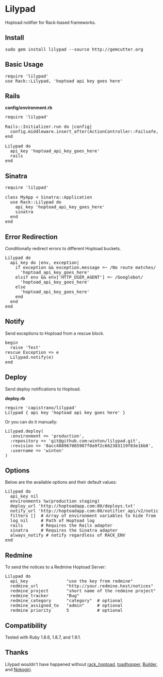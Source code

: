 Lilypad
=======

Hoptoad notifier for Rack-based frameworks.

Install
-------

<pre>
sudo gem install lilypad --source http://gemcutter.org
</pre>

Basic Usage
-----------

<pre>
require 'lilypad'
use Rack::Lilypad, 'hoptoad_api_key_goes_here'
</pre>

Rails
-----

**config/environment.rb**

<pre>
require 'lilypad'

Rails::Initializer.run do |config|
  config.middleware.insert_after(ActionController::Failsafe, Rack::Lilypad)
end

Lilypad do
  api_key 'hoptoad_api_key_goes_here'
  rails
end
</pre>

Sinatra
-------

<pre>
require 'lilypad'

class MyApp < Sinatra::Application
  use Rack::Lilypad do
    api_key 'hoptoad_api_key_goes_here'
    sinatra
  end
end
</pre>

Error Redirection
-----------------

Conditionally redirect errors to different Hoptoad buckets.

<pre>
Lilypad do
  api_key do |env, exception|
    if exception && exception.message =~ /No route matches/
      'hoptoad_api_key_goes_here'
    elsif env && env['HTTP_USER_AGENT'] =~ /Googlebot/
      'hoptoad_api_key_goes_here'
    else
      'hoptoad_api_key_goes_here'
    end
  end
end
</pre>

Notify
------

Send exceptions to Hoptoad from a rescue block.

<pre>
begin
  raise 'Test'
rescue Exception => e
  Lilypad.notify(e)
end
</pre>

Deploy
------

Send deploy notifications to Hoptoad.

**deploy.rb**

<pre>
require 'capistrano/lilypad'
Lilypad { api_key 'hoptoad_api_key_goes_here' }
</pre>

Or you can do it manually:

<pre>
Lilypad.deploy(
  :environment => 'production',
  :repository => 'git@github.com:winton/lilypad.git',
  :revision => '8acc488967085987f0a9f2c662383119f83e1bb8',
  :username => 'winton'
)
</pre>

Options
-------

Below are the available options and their default values:

<pre>
Lilypad do
  api_key nil
  environments %w(production staging)
  deploy_url 'http://hoptoadapp.com:80/deploys.txt'
  notify_url 'http://hoptoadapp.com:80/notifier_api/v2/notices'
  filters []  # Array of environment variables to hide from Hoptoad
  log nil     # Path of Hoptoad log
  rails       # Requires the Rails adapter
  sinatra     # Requires the Sinatra adapter
  always_notify # notify regardless of RACK_ENV
end
</pre>

Redmine
-------

To send the notices to a Redmine Hoptoad Server:

<pre>
Lilypad do
  api_key               "use the key from redmine"
  redmine_url           "http://your.redmine.host/notices"
  redmine_project       "short name of the redmine project"
  redmine_tracker       "Bug"
  redmine_category      "category"  # optional
  redmine_assigned_to   "admin"     # optional
  redmine_priority      5           # optional
</pre>

Compatibility
-------------

Tested with Ruby 1.8.6, 1.8.7, and 1.9.1.

Thanks
------

Lilypad wouldn't have happened without [rack_hoptoad](http://github.com/atmos/rack_hoptoad), [toadhopper](http://github.com/toolmantim/toadhopper), [Builder](http://builder.rubyforge.org), and [Nokogiri](http://nokogiri.org).
